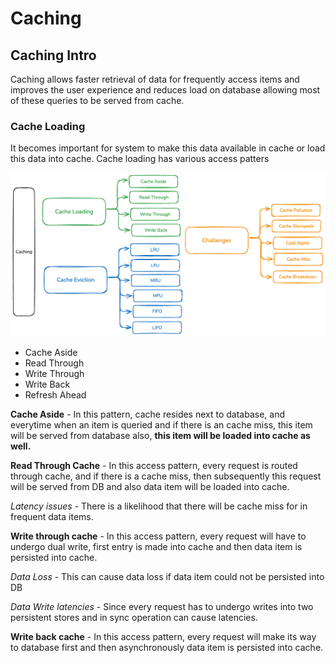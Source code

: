 # Caching 

## Caching Intro 
Caching allows faster retrieval of data for frequently access items and improves the user experience and reduces 
load on database allowing most of these queries to be served from cache.


### Cache Loading
It becomes important for system to make this data available in cache or load this data into cache.
Cache loading has various access patters

![screenshot](../images/caching.png)


- Cache Aside
- Read Through
- Write Through
- Write Back
- Refresh Ahead

**Cache Aside** - In this pattern, cache resides next to database, and everytime when an item is queried and if there is an 
cache miss, this item will be served from database also, **this item will be loaded into cache as well.**

**Read Through Cache** - In this access pattern, every request is routed through cache, and if there is a cache miss, 
then subsequently this request will be served from DB and also data item will be loaded into cache.

_Latency issues_ - There is a likelihood that there will be cache miss for in frequent data items.

**Write through cache** - In this access pattern, every request will have to undergo dual write, first entry is made into 
cache and then data item is persisted into cache.

_Data Loss_ - This can cause data loss if data item could not be persisted into DB

_Data Write latencies_ - Since every request has to undergo writes into two persistent stores and in sync operation can cause latencies.

**Write back cache** - In this access pattern, every request will make its way to database first and then asynchronously data item 
is persisted into cache.



